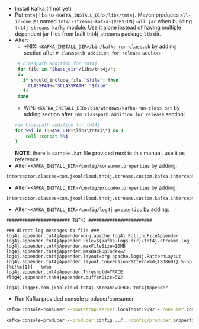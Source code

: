 * Install Kafka (if not yet)
* Put `tnt4j` libs to `<KAFKA_INSTALL_DIR>/libs/tnt4j`.  Maven produces `all-in-one` jar named `tnt4j-streams-kafka-[VERSION]-all.jar` when 
building `tnt4j-streams-kafka` module. Use it alone instead of having multiple dependent jar files from built tnt4j-streams package `lib` 
dir.  
* Alter: 
    * *NIX: `<KAFKA_INSTALL_DIR>/bin/kafka-run-class.sh` by adding section after `# classpath addition for release` section:
    ```bash
     # classpath addition for tnt4j
     for file in "$base_dir"/libs/tnt4j/*;
     do
       if should_include_file "$file"; then
         CLASSPATH="$CLASSPATH":"$file"
       fi
     done
    ```  
    * WIN: `<KAFKA_INSTALL_DIR>/bin/windows/kafka-run-class.bat` by adding section after `rem Classpath addition for release` section:
    ```cmd
    rem Classpath addition for tnt4j
    for %%i in (%BASE_DIR%\libs\tnt4j\*) do (
    	call :concat %%i
    )
    ```   
    **NOTE:** there is sample `.bat` file provided next to this manual, use it as reference.     
* Alter `<KAFKA_INSTALL_DIR>/config/consumer.properties` by adding:
```properties
interceptor.classes=com.jkoolcloud.tnt4j.streams.custom.kafka.interceptors.TNTKafkaCInterceptor
```
* Alter `<KAFKA_INSTALL_DIR>/config/procuder.properties` by adding:
```properties
interceptor.classes=com.jkoolcloud.tnt4j.streams.custom.kafka.interceptors.TNTKafkaPInterceptor
```
* Alter `<KAFKA_INSTALL_DIR>/config/log4j.properties` by adding:
```properties
######################## TNT4J ########################

### direct log messages to file ###
log4j.appender.tnt4jAppender=org.apache.log4j.RollingFileAppender
log4j.appender.tnt4jAppender.File=${kafka.logs.dir}/tnt4j-streams.log
log4j.appender.tnt4jAppender.maxFileSize=10MB
log4j.appender.tnt4jAppender.maxBackupIndex=2
log4j.appender.tnt4jAppender.layout=org.apache.log4j.PatternLayout
log4j.appender.tnt4jAppender.layout.ConversionPattern=%d{ISO8601} %-5p [%t!%c{1}] - %m%n
log4j.appender.tnt4jAppender.Threshold=TRACE
#log4j.appender.tnt4jAppender.bufferSize=512

log4j.logger.com.jkoolcloud.tnt4j.streams=DEBUG tnt4jAppender
```
* Run Kafka provided console producer/consumer  
```cmd
kafka-console-consumer --bootstrap-server localhost:9092 --consumer.config ../../onfig/consumer.properties --topic tnt4j_streams_kafka_intercept_test_page_visits --from-beginning
```

```cmd
kafka-console-producer --producer.config ../../config/producer.properties --broker-list localhost:9092 --topic tnt4j_streams_kafka_intercept_test_page_visits
```